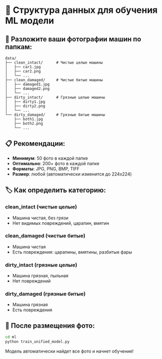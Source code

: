 # 📁 Структура данных для обучения ML модели

## 🎯 Разложите ваши фотографии машин по папкам:

```
data/
├── clean_intact/      # Чистые целые машины
│   ├── car1.jpg
│   ├── car2.png
│   └── ...
├── clean_damaged/     # Чистые битые машины
│   ├── damaged1.jpg
│   ├── damaged2.png
│   └── ...
├── dirty_intact/      # Грязные целые машины
│   ├── dirty1.jpg
│   ├── dirty2.png
│   └── ...
└── dirty_damaged/     # Грязные битые машины
    ├── both1.jpg
    ├── both2.png
    └── ...
```

## 📋 Рекомендации:

- **Минимум**: 50 фото в каждой папке
- **Оптимально**: 200+ фото в каждой папке
- **Форматы**: JPG, PNG, BMP, TIFF
- **Размер**: любой (автоматически изменится до 224x224)

## 🏷️ Как определить категорию:

### clean_intact (чистые целые)
- Машина чистая, без грязи
- Нет видимых повреждений, царапин, вмятин

### clean_damaged (чистые битые)
- Машина чистая
- Есть повреждения: царапины, вмятины, разбитые фары

### dirty_intact (грязные целые)
- Машина грязная, пыльная
- Нет повреждений

### dirty_damaged (грязные битые)
- Машина грязная
- Есть повреждения

## 🚀 После размещения фото:

```bash
cd ml
python train_unified_model.py
```

Модель автоматически найдет все фото и начнет обучение!